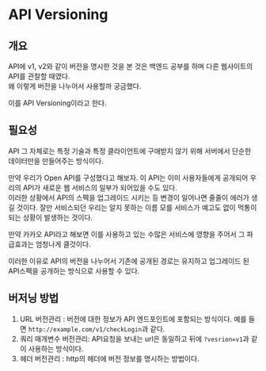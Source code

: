 # API Versioning

## 개요

API에 v1, v2와 같이 버전을 명시한 것을 본 것은 백엔드 공부를 하며 다른 웹사이트의 API를 관찰할 때였다.  
왜 이렇게 버전을 나누어서 사용할까 궁금했다.

이를 API Versioning이라고 한다.

## 필요성

API 그 자체로는 특정 기술과 특정 클라이언트에 구애받지 않기 위해 서버에서 단순한 데이터만을 만들어주는 방식이다.

만약 우리가 Open API를 구성했다고 해보자. 이 API는 이미 사용자들에게 공개되어 우리의 API가 새로운 웹 서비스의 일부가 되어있을 수도 있다.  
이러한 상황에서 API의 스펙을 업그레이드 시키는 등 변경이 일어나면 줄줄이 에러가 생길 것이다. 잘만 서비스되던 우리는 알지 못하는 이름 모를 서비스가 예고도 없이 먹통이 되는 상황이 발생하는 것이다.

만약 카카오 API라고 해보면 이를 사용하고 있는 수많은 서비스에 영향을 주어서 그 파급효과는 엄청나게 클것이다.

이러한 이유로 API의 버전을 나누어서 기존에 공개된 경로는 유지하고 업그레이드 된 API스펙을 공개하는 방식으로 사용할 수 있다.

## 버저닝 방법

1. URL 버전관리 : 버전에 대한 정보가 API 엔드포인트에 포함되는 방식이다. 예를 들면 `http://example.com/v1/checkLogin`과 같다.
2. 쿼리 매개변수 버전관리: API요청을 보내는 url은 동일하고 뒤에 `?vesrion=v1`과 같이 사용하는 방식이다.
3. 헤더 버전관리 : http의 헤더에 버전 정보를 명시하는 방법이다.






